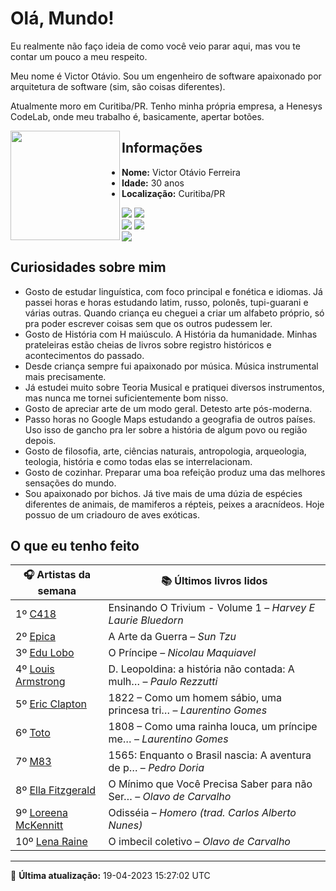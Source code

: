 # Olá, Mundo!

Eu realmente não faço ideia de como você veio parar aqui, mas vou te contar um pouco a meu respeito.

Meu nome é Victor Otávio. Sou um engenheiro de software apaixonado por arquitetura de software (sim, são coisas diferentes).

Atualmente moro em Curitiba/PR. Tenho minha própria empresa, a Henesys CodeLab, onde meu trabalho é, basicamente, apertar botões.

<img align="left" src="https://github.com/vctrtvfrrr/vctrtvfrrr/raw/master/octocat.png" alt="" width="175" />

## Informações

- **Nome:** Victor Otávio Ferreira
- **Idade:** 30 anos
- **Localização:** Curitiba/PR

[![](https://img.shields.io/badge/LinkedIn-victorotavio-blue)](https://www.linkedin.com/in/victorotavio/) [![](https://img.shields.io/badge/Twitter-@vctrtvfrrr-blue)](https://twitter.com/vctrtvfrrr)  
[![](https://img.shields.io/badge/GitHub-vctrtvfrrr-24292e)](https://github.com/vctrtvfrrr) [![](https://img.shields.io/badge/GitLab-vctrtvfrrr-ec5d16)](https://gitlab.com/vctrtvfrrr)  
[![](https://img.shields.io/badge/Email-victor@otavioferreira.com.br-red)](mailto:victor@otavioferreira.com.br)  

## Curiosidades sobre mim

-   Gosto de estudar linguística, com foco principal e fonética e idiomas. Já passei horas e horas estudando latim, russo, polonês, tupi-guarani e várias outras. Quando criança eu cheguei a criar um alfabeto próprio, só pra poder escrever coisas sem que os outros pudessem ler.
-   Gosto de História com H maiúsculo. A História da humanidade. Minhas prateleiras estão cheias de livros sobre registro históricos e acontecimentos do passado.
-   Desde criança sempre fui apaixonado por música. Música instrumental mais precisamente.
-   Já estudei muito sobre Teoria Musical e pratiquei diversos instrumentos, mas nunca me tornei suficientemente bom nisso.
-   Gosto de apreciar arte de um modo geral. Detesto arte pós-moderna.
-   Passo horas no Google Maps estudando a geografia de outros países. Uso isso de gancho pra ler sobre a história de algum povo ou região depois.
-   Gosto de filosofia, arte, ciências naturais, antropologia, arqueologia, teologia, história e como todas elas se interrelacionam.
-   Gosto de cozinhar. Preparar uma boa refeição produz uma das melhores sensações do mundo.
-   Sou apaixonado por bichos. Já tive mais de uma dúzia de espécies diferentes de animais, de mamiferos a répteis, peixes a aracnídeos. Hoje possuo de um criadouro de aves exóticas.


## O que eu tenho feito

|                        🎧 Artistas da semana                        |                      📚 Últimos livros lidos                      |
|---------------------------------------------------------------------|-------------------------------------------------------------------|
| 1º [C418](https://www.last.fm/music/C418)                           | Ensinando O Trivium - Volume 1	–	_Harvey E Laurie Bluedorn_         |
| 2º [Epica](https://www.last.fm/music/Epica)                         | A Arte da Guerra	–	_Sun Tzu_                                        |
| 3º [Edu Lobo](https://www.last.fm/music/Edu+Lobo)                   | O Príncipe	–	_Nicolau Maquiavel_                                    |
| 4º [Louis Armstrong](https://www.last.fm/music/Louis+Armstrong)     | D. Leopoldina: a história não contada: A mulh…	–	_Paulo Rezzutti_   |
| 5º [Eric Clapton](https://www.last.fm/music/Eric+Clapton)           | 1822 – Como um homem sábio, uma princesa tri…	–	_Laurentino Gomes_  |
| 6º [Toto](https://www.last.fm/music/Toto)                           | 1808 – Como uma rainha louca, um príncipe me…	–	_Laurentino Gomes_  |
| 7º [M83](https://www.last.fm/music/M83)                             | 1565: Enquanto o Brasil nascia: A aventura de p…	–	_Pedro Doria_    |
| 8º [Ella Fitzgerald](https://www.last.fm/music/Ella+Fitzgerald)     | O Mínimo que Você Precisa Saber para não Ser…	–	_Olavo de Carvalho_ |
| 9º [Loreena McKennitt](https://www.last.fm/music/Loreena+McKennitt) | Odisséia	–	_Homero (trad. Carlos Alberto Nunes)_                    |
| 10º [Lena Raine](https://www.last.fm/music/Lena+Raine)              | O imbecil coletivo	–	_Olavo de Carvalho_                            |


---

🚀 **Última atualização:** 19-04-2023 15:27:02 UTC